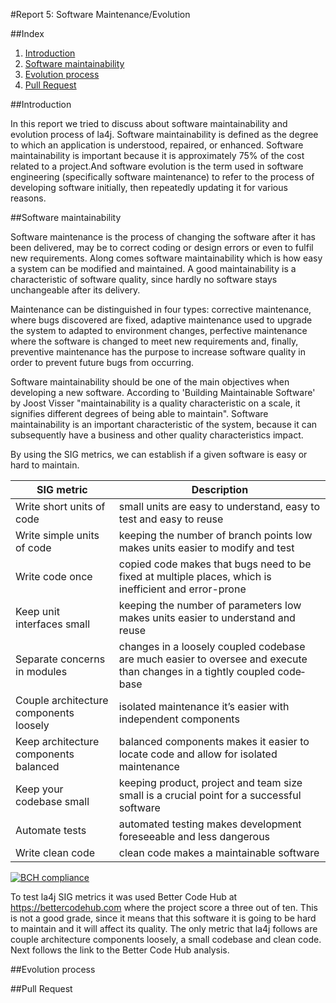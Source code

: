 #Report 5: Software Maintenance/Evolution

##Index
1. [Introduction](#Intro)
2. [Software maintainability](#Maint)
3. [Evolution process](#Evolution)
4. [Pull Request](#Pull)

##Introduction  <a name="Intro"></a>

In this report we tried to discuss about software maintainability and evolution process of la4j. Software maintainability is defined as the degree to which an application is understood, repaired, or enhanced. Software maintainability is important because it is approximately 75% of the cost related to a project.And software evolution is the term used in software engineering (specifically software maintenance) to refer to the process of developing software initially, then repeatedly updating it for various reasons.

##Software maintainability  <a name="Maint"></a>

Software maintenance is the process of changing the software after it has been delivered, may be to correct coding or design errors or even to fulfil new requirements. Along comes software maintainability which is how easy a system can be modified and maintained. A good maintainability is a characteristic of software quality, since hardly no software stays unchangeable after its delivery.

Maintenance can be distinguished in four types: corrective maintenance, where bugs discovered are fixed, adaptive maintenance used to upgrade the system to adapted to environment changes, perfective maintenance where the software is changed to meet new requirements and, finally, preventive maintenance has the purpose to increase software quality in order to prevent future bugs from occurring. 

Software maintainability should be one of the main objectives when developing a new software. According to 'Building Maintainable Software' by Joost Visser "maintainability is a quality characteristic on a scale, it signifies different degrees of being able to maintain".  Software maintainability is an important characteristic of the system, because it can subsequently have a business and other quality characteristics impact.

By using the SIG metrics, we can establish if a given software is easy or hard to maintain. 


|SIG metric 	| Description
|---	        |---	
|Write short units of code 	  |  small units are easy to understand, easy to test and easy to reuse	
|Write simple units of code   |  keeping the number of branch points low makes units easier to modify and test	
|Write code once              |copied code makes that bugs need to be fixed at multiple places, which is inefficient and error-prone
|Keep unit interfaces small   |  keeping the number of parameters low makes units easier to understand and reuse 	
|Separate concerns in modules | changes in a loosely coupled codebase are much easier to oversee and execute than changes in a tightly coupled code‐ base	
|Couple architecture components loosely  	| isolated maintenance it’s easier with independent components
|Keep architecture components balanced 	  |   	balanced components makes it easier to locate code and allow for isolated maintenance
|Keep your codebase small  	  |   	keeping product, project and team size small is a crucial point for a successful software
|Automate tests             	| automated testing makes development foreseeable and less dangerous
|Write clean code             |clean code makes a maintainable software 

[![BCH compliance](https://bettercodehub.com/edge/badge/nunomiguel1995/ESOF-la4j)](https://bettercodehub.com)

To test la4j SIG metrics it was used Better Code Hub at https://bettercodehub.com where the project score a three out of ten. This is not a good grade, since it means that this software it is going to be hard to maintain and it will affect its quality. The only metric that la4j follows are couple architecture components loosely, a small codebase and clean code. Next follows the link to the Better Code Hub analysis.

##Evolution process  <a name="Evolution"></a>

##Pull Request  <a name="Pull"></a>

